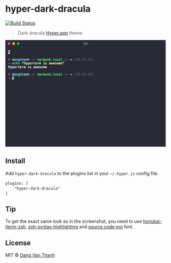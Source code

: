 # hyper-dark-dracula

[![Build Status](https://travis-ci.org/dangvanthanh/hyper-dark-dracula.svg?branch=master)](https://travis-ci.org/dangvanthanh/hyper-dracula)

> Dark dracula [Hyper.app](https://hyper.is/) theme

![](screenshot.png)

## Install

Add `hyper-dark-dracula` to the plugins list in your `~/.hyper.js` config file.

```
plugins: [
	"hyper-dark-dracula"
]
```

## Tip

To get the exact same look as in the screenshot, you need to use [honukai-iterm-zsh](https://github.com/oskarkrawczyk/honukai-iterm-zsh), [zsh-syntax-highlighting](https://github.com/zsh-users/zsh-syntax-highlighting) and [source code pro](https://github.com/powerline/fonts) font.

## License

MIT © [Dang Van Thanh](http://dangthanh.org)
